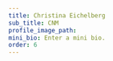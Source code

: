 ```yaml
---
title: Christina Eichelberg
sub_title: CNM
profile_image_path:
mini_bio: Enter a mini bio.
order: 6
---
```


